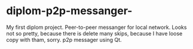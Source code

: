 # diplom-p2p-messanger-
  My first diplom project. Peer-to-peer messanger for local network.
  Looks not so pretty, because there is delete many skips, because I have loose copy with tham, sorry.
  p2p messager using Qt.
